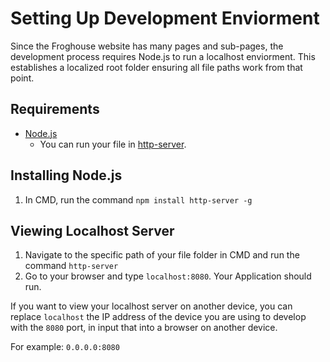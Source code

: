 # Setting Up Development Enviorment

Since the Froghouse website has many pages and sub-pages, the development
process requires Node.js to run a localhost enviorment. This establishes
a localized root folder ensuring all file paths work from that point.

## Requirements
- [Node.js](nodejs.org) 
  - You can run your file in [http-server](https://www.npmjs.com/package/http-server).

## Installing Node.js
1. In CMD, run the command `npm install http-server -g`

## Viewing Localhost Server
1. Navigate to the specific path of your file folder in CMD and run the command `http-server`
2. Go to your browser and type `localhost:8080`. Your Application should run.

If you want to view your localhost server on another device, you can replace `localhost` 
the IP address of the device you are using to develop with the `8080` port, in input that
into a browser on another device.

For example: `0.0.0.0:8080`